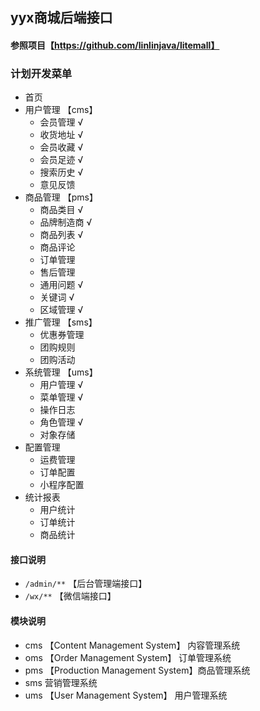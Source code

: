 ## yyx商城后端接口
#### 参照项目【https://github.com/linlinjava/litemall】
### 计划开发菜单
  - 首页
  - 用户管理 【cms】
    - 会员管理 √
    - 收货地址 √
    - 会员收藏 √
    - 会员足迹 √
    - 搜索历史 √
    - 意见反馈
  - 商品管理 【pms】
    - 商品类目  √
    - 品牌制造商 √
    - 商品列表 √
    - 商品评论
    - 订单管理
    - 售后管理
    - 通用问题 √
    - 关键词 √
    - 区域管理 √
  - 推广管理 【sms】
    - 优惠券管理
    - 团购规则
    - 团购活动
  - 系统管理 【ums】
    - 用户管理 √
    - 菜单管理 √
    - 操作日志
    - 角色管理 √
    - 对象存储
  - 配置管理
    - 运费管理
    - 订单配置
    - 小程序配置
  - 统计报表
    - 用户统计
    - 订单统计
    - 商品统计
#### 接口说明
 - `/admin/**` 【后台管理端接口】
 - `/wx/**` 【微信端接口】
#### 模块说明
 - cms 【Content Management System】 内容管理系统
 - oms 【Order Management System】 订单管理系统
 - pms 【Production Management System】商品管理系统
 - sms 营销管理系统
 - ums 【User Management System】 用户管理系统